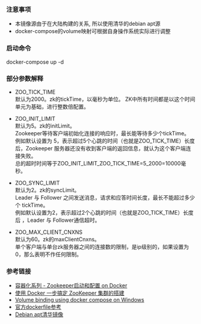 ### 注意事项
- 本镜像源由于在大陆构建的关系, 所以使用清华的debian apt源  
- docker-compose的volume映射可根据自身操作系统实际进行调整  

### 启动命令
docker-compose up -d

### 部分参数解释  
- ZOO_TICK_TIME   
  默认为2000。zk的tickTime，以毫秒为单位。
  ZK中所有时间都是以这个时间单元为基础，进行整数倍配置。

- ZOO_INIT_LIMIT   
  默认为5。zk的initLimit。  
  Zookeeper等待客户端初始化连接的响应时，最长能等待多少个tickTime。  
  例如默认设置为 5，表示超过5个心跳的时间（也就是ZOO_TICK_TIME）长度后，Zookeeper 服务器还没有收到客户端的返回信息，就认为这个客户端连接失败。  
  总的超时时间等于ZOO_INIT_LIMIT_ZOO_TICK_TIME=5_2000=10000毫秒。  

- ZOO_SYNC_LIMIT  
  默认为2。zk的syncLimit。  
  Leader 与 Follower 之间发送消息，请求和应答时间长度，最长不能超过多少个 tickTime。  
  例如默认设置为2，表示超过2个心跳的时间（也就是ZOO_TICK_TIME）长度后 ，Leader 与 Follower通信超时。 

- ZOO_MAX_CLIENT_CNXNS  
  默认为60。zk的maxClientCnxns。  
  单个客户端与单台zk服务器之间的连接数的限制，是ip级别的，如果设置为0，那么表明不作任何限制。

### 参考链接
- [容器化系列 - Zookeeper启动和配置 on Docker](https://cloud.tencent.com/developer/article/1360521)  
- [使用 Docker 一步搞定 ZooKeeper 集群的搭建](https://www.cnblogs.com/kingkoo/p/8732448.html)  
- [Volume binding using docker compose on Windows](https://stackoverflow.com/questions/41334021/volume-binding-using-docker-compose-on-windows)  
- [官方dockerfile参考](https://github.com/31z4/zookeeper-docker/blob/2373492c6f8e74d3c1167726b19babe8ac7055dd/3.6.2/Dockerfile)  
- [Debian apt清华镜像](https://mirrors.tuna.tsinghua.edu.cn/help/debian/)  

